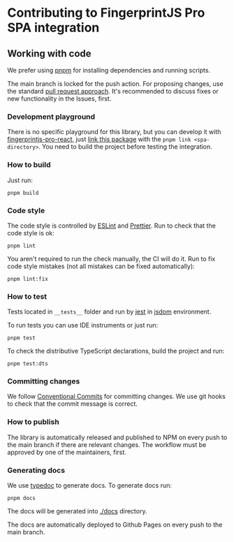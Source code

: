 # Contributing to FingerprintJS Pro SPA integration

## Working with code

We prefer using [pnpm](https://pnpm.io/) for installing dependencies and running scripts.

The main branch is locked for the push action. For proposing changes, use the standard [pull request approach](https://docs.github.com/en/pull-requests/collaborating-with-pull-requests/proposing-changes-to-your-work-with-pull-requests/creating-a-pull-request). It's recommended to discuss fixes or new functionality in the Issues, first.

### Development playground

There is no specific playground for this library, but you can develop it with [fingerprintjs-pro-react](https://github.com/fingerprintjs/fingerprintjs-pro-react), just [link this package](https://pnpm.io/cli/link#replace-an-installed-package-with-a-local-version-of-it) with the `pnpm link <spa-directory>`. You need to build the project before testing the integration.

### How to build

Just run:

```shell
pnpm build
```

### Code style

The code style is controlled by [ESLint](https://eslint.org/) and [Prettier](https://prettier.io/). Run to check that the code style is ok:

```shell
pnpm lint
```

You aren't required to run the check manually, the CI will do it. Run to fix code style mistakes (not all mistakes can be fixed automatically):

```shell
pnpm lint:fix
```

### How to test

Tests located in `__tests__` folder and run by [jest](https://jestjs.io/) in [jsdom](https://github.com/jsdom/jsdom) environment.

To run tests you can use IDE instruments or just run:

```shell
pnpm test
```

To check the distributive TypeScript declarations, build the project and run:

```shell
pnpm test:dts
```

### Committing changes

We follow [Conventional Commits](https://conventionalcommits.org/) for committing changes. We use git hooks to check that the commit message is correct.

### How to publish

The library is automatically released and published to NPM on every push to the main branch if there are relevant changes. The workflow must be approved by one of the maintainers, first.

### Generating docs

We use [typedoc](https://typedoc.org/) to generate docs. To generate docs run:

```shell
pnpm docs
```

The docs will be generated into [./docs](./docs) directory.

The docs are automatically deployed to Github Pages on every push to the main branch.
